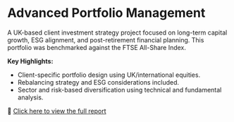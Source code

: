 # Advanced Portfolio Management

A UK-based client investment strategy project focused on long-term capital growth, ESG alignment, and post-retirement financial planning. This portfolio was benchmarked against the FTSE All-Share Index.

**Key Highlights:**
- Client-specific portfolio design using UK/international equities.
- Rebalancing strategy and ESG considerations included.
- Sector and risk-based diversification using technical and fundamental analysis.

📄 [Click here to view the full report](./Apm.pdf)
